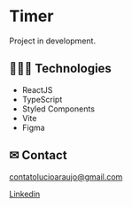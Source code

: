 # Timer
Project in development.



## 👩🏾‍💻 Technologies

- ReactJS
- TypeScript
- Styled Components
- Vite
- Figma


## ✉ Contact

contatolucioaraujo@gmail.com

[Linkedin](https://www.linkedin.com/in/lucioaraujo30/)